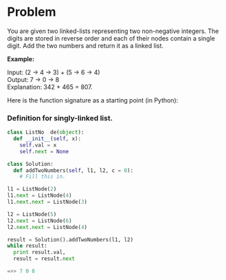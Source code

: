 # Problem

You are given two linked-lists representing two non-negative integers. The digits are stored in reverse order and each of their nodes contain a single digit. Add the two numbers and return it as a linked list.

**Example:**

Input: (2 -> 4 -> 3) + (5 -> 6 -> 4)  
Output: 7 -> 0 -> 8  
Explanation: 342 + 465 = 807.


Here is the function signature as a starting point (in Python):
### Definition for singly-linked list.

```python
class ListNo  de(object):
  def __init__(self, x):
    self.val = x
    self.next = None

class Solution:
  def addTwoNumbers(self, l1, l2, c = 0):
    # Fill this in.

l1 = ListNode(2)
l1.next = ListNode(4)
l1.next.next = ListNode(3)

l2 = ListNode(5)
l2.next = ListNode(6)
l2.next.next = ListNode(4)

result = Solution().addTwoNumbers(l1, l2)
while result:
  print result.val,
  result = result.next

=>> 7 0 8
```